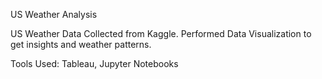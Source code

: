 US Weather Analysis

US Weather Data Collected from Kaggle. 
Performed Data Visualization to get insights and weather patterns.

Tools Used: Tableau, Jupyter Notebooks
